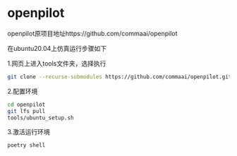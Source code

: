 # openpilot

openpilot原项目地址https://github.com/commaai/openpilot

在ubuntu20.04上仿真运行步骤如下

1.网页上进入tools文件夹，选择执行
``` bash
git clone --recurse-submodules https://github.com/commaai/openpilot.git
```
2.配置环境
```bash
cd openpilot
git lfs pull
tools/ubuntu_setup.sh
```
3.激活运行环境
``` bash
poetry shell
```
